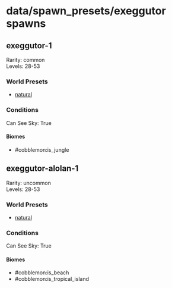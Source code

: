 # data/spawn_presets/exeggutor spawns  
  
## exeggutor-1  
Rarity: common  
Levels: 28-53  
  
### World Presets  
* [natural](/data/spawn_data/natural.md)  
  
### Conditions  
Can See Sky: True  
  
#### Biomes  
  * #cobblemon:is_jungle
  
  
## exeggutor-alolan-1  
Rarity: uncommon  
Levels: 28-53  
  
### World Presets  
* [natural](/data/spawn_data/natural.md)  
  
### Conditions  
Can See Sky: True  
  
#### Biomes  
  * #cobblemon:is_beach
  * #cobblemon:is_tropical_island
  
